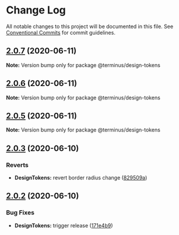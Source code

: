 # Change Log

All notable changes to this project will be documented in this file.
See [Conventional Commits](https://conventionalcommits.org) for commit guidelines.

## [2.0.7](https://github.com/GetTerminus/terminus-oss/compare/@terminus/design-tokens@2.0.3...@terminus/design-tokens@2.0.7) (2020-06-11)

**Note:** Version bump only for package @terminus/design-tokens





## [2.0.6](https://github.com/GetTerminus/terminus-oss/compare/@terminus/design-tokens@2.0.3...@terminus/design-tokens@2.0.6) (2020-06-11)

**Note:** Version bump only for package @terminus/design-tokens





## [2.0.5](https://github.com/GetTerminus/terminus-oss/compare/@terminus/design-tokens@2.0.3...@terminus/design-tokens@2.0.5) (2020-06-11)

**Note:** Version bump only for package @terminus/design-tokens





## [2.0.3](https://github.com/GetTerminus/terminus-oss/compare/@terminus/design-tokens@2.0.2...@terminus/design-tokens@2.0.3) (2020-06-10)


### Reverts

* **DesignTokens:** revert border radius change ([829509a](https://github.com/GetTerminus/terminus-oss/commit/829509a3247180e336f196200a96096f1e5dd57e))





## [2.0.2](https://github.com/GetTerminus/terminus-oss/compare/@terminus/design-tokens@2.0.1...@terminus/design-tokens@2.0.2) (2020-06-10)


### Bug Fixes

* **DesignTokens:** trigger release ([171e4b9](https://github.com/GetTerminus/terminus-oss/commit/171e4b94ac8873eab0c7f3f59e6d1bb57dfc8e25))
